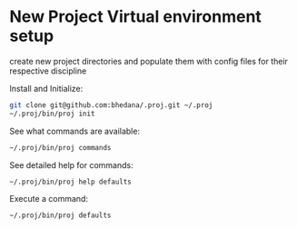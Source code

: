 # New Project Virtual environment setup
create new project directories and populate them with config files for their respective discipline

Install and Initialize:
```bash
git clone git@github.com:bhedana/.proj.git ~/.proj
~/.proj/bin/proj init
```

See what commands are available:
```bash
~/.proj/bin/proj commands
```

See detailed help for commands:
```bash
~/.proj/bin/proj help defaults
```

Execute a command:
```bash
~/.proj/bin/proj defaults
```
